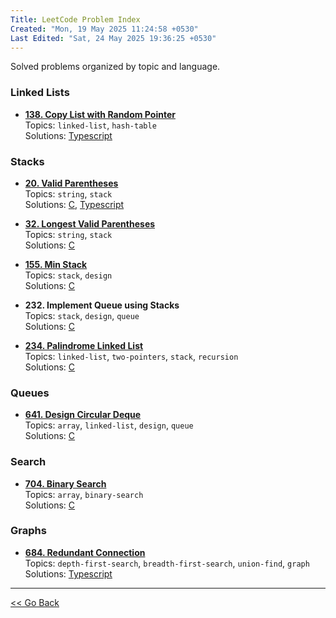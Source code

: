 ```yaml
---
Title: LeetCode Problem Index
Created: "Mon, 19 May 2025 11:24:58 +0530"
Last Edited: "Sat, 24 May 2025 19:36:25 +0530"
---
```


Solved problems organized by topic and language.

### Linked Lists

- [**138. Copy List with Random Pointer**](./linked-lists/138-copy-list-with-random-pointer/index.md)  
  Topics: `linked-list`, `hash-table`  
  Solutions: [Typescript](./linked-lists/138-copy-list-with-random-pointer/ts/copy-random-list.ts)  

### Stacks

- [**20. Valid Parentheses**](./stacks/20-valid-parentheses/index.md)  
  Topics: `string`, `stack`  
  Solutions: [C](./stacks/20-valid-parentheses/c/parentheses_validator.c), [Typescript](./stacks/20-valid-parentheses/ts/parentheses_validator.ts)  

- [**32. Longest Valid Parentheses**](./stacks/32-longest-valid-parentheses/index.md)  
  Topics: `string`, `stack`  
  Solutions: [C](./stacks/32-longest-valid-parentheses/c/parentheses.c)

- [**155. Min Stack**](./stacks/155-min-stack/index.md)  
  Topics: `stack`, `design`  
  Solutions: [C](./stacks/155-min-stack/c/min_stack.c)  

- **232. Implement Queue using Stacks**  
  Topics: `stack`, `design`, `queue`  
  Solutions: [C](./stacks/232-implement-queue-using-stacks/c/queue_using_stacks.c)  

- [**234. Palindrome Linked List**](./stacks/234-palindrome-linked-list/index.md)  
  Topics: `linked-list`, `two-pointers`, `stack`, `recursion`  
  Solutions: [C](./stacks/234-palindrome-linked-list/c/palindrome_validator.c)  

### Queues

- [**641. Design Circular Deque**](./queues/641-design-circular-deque/index.md)  
  Topics: `array`, `linked-list`, `design`, `queue`  
  Solutions: [C](./queues/641-design-circular-deque/c/fixed_capacity_deque.c)  

### Search

- [**704. Binary Search**](./searching/704-binary-search/index.md)  
  Topics: `array`, `binary-search`  
  Solutions: [C](./searching/704-binary-search/c/binary_seach.c)  

### Graphs

- [**684. Redundant Connection**](./graphs/684-redundant-connection/index.md)  
  Topics: `depth-first-search`, `breadth-first-search`, `union-find`, `graph`  
  Solutions: [Typescript](./graphs/684-redundant-connection/ts/redundant-connection.ts)  

---

[<< Go Back](../../index.md)
